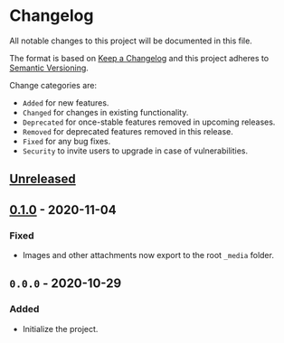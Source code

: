 # Changelog

All notable changes to this project will be documented in this file.

The format is based on [Keep a Changelog](http://keepachangelog.com/en/1.0.0/)
and this project adheres to [Semantic Versioning](http://semver.org/spec/v2.0.0.html).

Change categories are:

* `Added` for new features.
* `Changed` for changes in existing functionality.
* `Deprecated` for once-stable features removed in upcoming releases.
* `Removed` for deprecated features removed in this release.
* `Fixed` for any bug fixes.
* `Security` to invite users to upgrade in case of vulnerabilities.

## [Unreleased]

## [0.1.0] - 2020-11-04
### Fixed
- Images and other attachments now export to the root `_media` folder.

## `0.0.0` - 2020-10-29
### Added
- Initialize the project.

[Unreleased]: https://github.com/saibotsivad/inkdrop-to-binder/compare/v0.1.0...HEAD
[0.1.0]: https://github.com/saibotsivad/inkdrop-to-binder/compare/v0.1.0...v0.0.0

